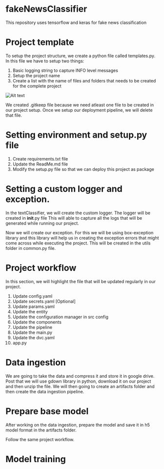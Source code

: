 # fakeNewsClassifier
This repository uses tensorflow and keras for fake news classification

# Project template

To setup the project structure, we create a python file called templates.py.
In this file we have to setup two things:

1. Basic logging string to capture INFO level messages
2. Setup the project name
3. Create a list with the name of files and folders that needs to be created for the complete project 

![Alt text](<Screenshot 2023-12-04 at 2.20.46 PM.png>)

We created .gitkeep file because we need atleast one file to be created in our project setup. Once we setup our deployment pipeline, we will delete that file.

# Setting environment and setup.py file

1. Create requirements.txt file
2. Update the ReadMe.md file
3. Modify the setup.py file so that we can deploy this project as package

# Setting a custom logger and exception.

In the textClassifier, we will create the custom logger. The logger will be created in __init__.py file This will able to capture all the logs that will be generated while running our project.

Now we will create our exception. For this we will be using box-exception library and this library will help us in creating the exception errors that might come across while executing the project. This will be created in the utils folder in common.py file.

# Project workflow
In this section, we will highlight the file that will be updated regularly in our project.

1. Update config.yaml
2. Update secrets.yaml [Optional]
3. Update params.yaml
4. Update the entity
5. Update the configuration manager in src config
6. Update the components
7. Update the pipeline
8. Update the main.py
9. Update the dvc.yaml
10. app.py

# Data ingestion

We are going to take the data and compress it and store it in google drive. Post that we will use gdown library in python, download it on our project and then unzip the file. We will then going to create an artifacts folder and then create the data ingestion pipeline.

# Prepare base model

After working on the data ingestion, prepare the model and save it in h5 model format in the artifacts folder.

Follow the same project workflow.

# Model training
